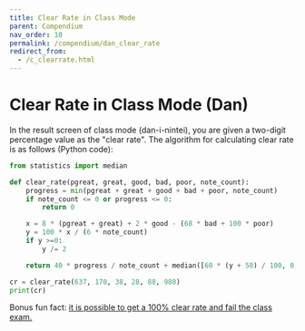 ```yaml
---
title: Clear Rate in Class Mode
parent: Compendium
nav_order: 10
permalink: /compendium/dan_clear_rate
redirect_from:
  - /c_clearrate.html
---
```


# Clear Rate in Class Mode (Dan)

In the result screen of class mode (dan-i-nintei), you are given a two-digit percentage value as the "clear rate". The algorithm for calculating clear rate is as follows (Python code):

```python
from statistics import median 

def clear_rate(pgreat, great, good, bad, poor, note_count):
    progress = min(pgreat + great + good + bad + poor, note_count)
    if note_count <= 0 or progress <= 0:
        return 0

    x = 8 * (pgreat + great) + 2 * good - (68 * bad + 100 * poor)
    y = 100 * x / (6 * note_count)
    if y >=0:
        y /= 2

    return 40 * progress / note_count + median([60 * (y + 50) / 100, 0, 60])

cr = clear_rate(637, 170, 38, 28, 88, 980)
print(cr)
```

Bonus fun fact: [it is possible to get a 100% clear rate and fail the class exam.](https://www.youtube.com/watch?v=z-DDlDoCqVM)
